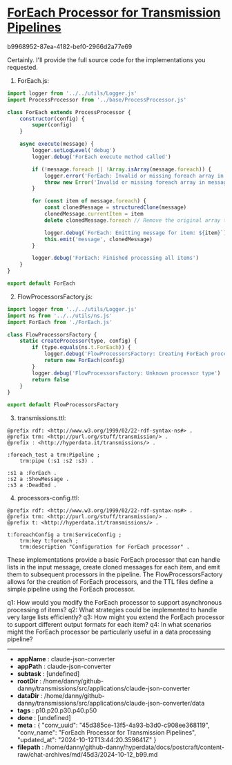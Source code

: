 # [ForEach Processor for Transmission Pipelines](https://claude.ai/chat/45d385ce-13f5-4a93-b3d0-c908ee368119)

b9968952-87ea-4182-bef0-2966d2a77e69

 Certainly. I'll provide the full source code for the implementations you requested.

1. ForEach.js:

```javascript
import logger from '../../utils/Logger.js'
import ProcessProcessor from '../base/ProcessProcessor.js'

class ForEach extends ProcessProcessor {
    constructor(config) {
        super(config)
    }

    async execute(message) {
        logger.setLogLevel('debug')
        logger.debug('ForEach execute method called')

        if (!message.foreach || !Array.isArray(message.foreach)) {
            logger.error('ForEach: Invalid or missing foreach array in message')
            throw new Error('Invalid or missing foreach array in message')
        }

        for (const item of message.foreach) {
            const clonedMessage = structuredClone(message)
            clonedMessage.currentItem = item
            delete clonedMessage.foreach // Remove the original array to prevent infinite loops

            logger.debug(`ForEach: Emitting message for item: ${item}`)
            this.emit('message', clonedMessage)
        }

        logger.debug('ForEach: Finished processing all items')
    }
}

export default ForEach
```

2. FlowProcessorsFactory.js:

```javascript
import logger from '../../utils/Logger.js'
import ns from '../../utils/ns.js'
import ForEach from './ForEach.js'

class FlowProcessorsFactory {
    static createProcessor(type, config) {
        if (type.equals(ns.t.ForEach)) {
            logger.debug('FlowProcessorsFactory: Creating ForEach processor')
            return new ForEach(config)
        }
        logger.debug('FlowProcessorsFactory: Unknown processor type')
        return false
    }
}

export default FlowProcessorsFactory
```

3. transmissions.ttl:

```turtle
@prefix rdf: <http://www.w3.org/1999/02/22-rdf-syntax-ns#> .
@prefix trm: <http://purl.org/stuff/transmission/> .
@prefix : <http://hyperdata.it/transmissions/> .

:foreach_test a trm:Pipeline ;
    trm:pipe (:s1 :s2 :s3) .

:s1 a :ForEach .
:s2 a :ShowMessage .
:s3 a :DeadEnd .
```

4. processors-config.ttl:

```turtle
@prefix rdf: <http://www.w3.org/1999/02/22-rdf-syntax-ns#> .
@prefix trm: <http://purl.org/stuff/transmission/> .
@prefix t: <http://hyperdata.it/transmissions/> .

t:foreachConfig a trm:ServiceConfig ;
    trm:key t:foreach ;
    trm:description "Configuration for ForEach processor" .
```

These implementations provide a basic ForEach processor that can handle lists in the input message, create cloned messages for each item, and emit them to subsequent processors in the pipeline. The FlowProcessorsFactory allows for the creation of ForEach processors, and the TTL files define a simple pipeline using the ForEach processor.

q1: How would you modify the ForEach processor to support asynchronous processing of items?
q2: What strategies could be implemented to handle very large lists efficiently?
q3: How might you extend the ForEach processor to support different output formats for each item?
q4: In what scenarios might the ForEach processor be particularly useful in a data processing pipeline?

---

* **appName** : claude-json-converter
* **appPath** : claude-json-converter
* **subtask** : [undefined]
* **rootDir** : /home/danny/github-danny/transmissions/src/applications/claude-json-converter
* **dataDir** : /home/danny/github-danny/transmissions/src/applications/claude-json-converter/data
* **tags** : p10.p20.p30.p40.p50
* **done** : [undefined]
* **meta** : {
  "conv_uuid": "45d385ce-13f5-4a93-b3d0-c908ee368119",
  "conv_name": "ForEach Processor for Transmission Pipelines",
  "updated_at": "2024-10-12T13:44:20.359641Z"
}
* **filepath** : /home/danny/github-danny/hyperdata/docs/postcraft/content-raw/chat-archives/md/45d3/2024-10-12_b99.md